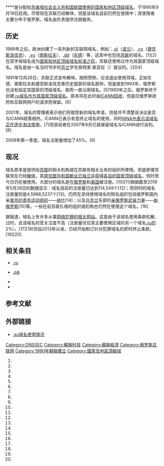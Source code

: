 ****是分配给[苏维埃社会主义共和国联盟使用的](https://zh.wikipedia.org/wiki/苏维埃社会主义共和国联盟 "wikilink")[国家和地区顶级域名](https://zh.wikipedia.org/wiki/国家和地区顶级域名 "wikilink")，于1990年9月19日启用。尽管现在苏联已经解体，但是该域名目前仍然在使用中；其使用者主要分布于俄罗斯。域名由负责提供注册服务。

## 历史

1989年之后，欧洲创建了一系列新的互联网域名，例如：[.pl](https://zh.wikipedia.org/wiki/.pl "wikilink")（[波兰](https://zh.wikipedia.org/wiki/波兰 "wikilink")）、[.cs](https://zh.wikipedia.org/wiki/.cs "wikilink")（[捷克斯洛伐克](https://zh.wikipedia.org/wiki/捷克斯洛伐克 "wikilink")）、[.yu](../Page/.yu.md "wikilink")（[南斯拉夫](https://zh.wikipedia.org/wiki/南斯拉夫 "wikilink")）、[.dd](../Page/.dd.md "wikilink")（[东德](https://zh.wikipedia.org/wiki/东德 "wikilink")）等，这其中也包括[苏联](../Page/苏联.md "wikilink")的域名。\[1\]\[2\] 在双字母域名成为[国家和地区顶级域名标准之前](https://zh.wikipedia.org/wiki/国家和地区顶级域名 "wikilink")，苏联还使用过作为其国家顶级域名。域名是由一名当时19岁的[芬兰](../Page/芬兰.md "wikilink")学生佩特里·奥亚拉（）提议的。\[3\]\[4\]

1991年12月26日，苏联正式宣布解体。按照惯例，应该退出使用领域，正如东德、南斯拉夫和捷克斯洛伐克等历史国家的域名那样。但是直到1993年，俄罗斯也没有指定其国家的顶级域名，故而一直沿用域名。\[5\]1993年之后，俄罗斯终于创建[.ru域名作为其国家顶级域名](https://zh.wikipedia.org/wiki/.ru "wikilink")。原本将在此时由[ICANN回收](https://zh.wikipedia.org/wiki/ICANN "wikilink")，但是应俄罗斯政府和互联网用户的请求而保留。\[6\]

2001年，域名的管理者表示他们将接受新的域名申请，但是并不清楚该决议是否与ICANN政策相符。ICANN已表示有意终止域名的使用，同时[IANA也表示该域名正在逐步淘汰使用](https://zh.wikipedia.org/wiki/IANA "wikilink")。\[7\]但游说者在2007年9月已就保留域名与ICANN进行谈判。\[8\]

2008年第一季度，域名注册量增加了45%。\[9\]

## 现况

域名原本是提供给[苏联](../Page/苏联.md "wikilink")的相关机构或在苏联有相关业务的组织所使用。但是即便苏联现在已经[解体](../Page/苏联解体.md "wikilink")，其[原加盟共和国都业已独立并获得各自的](../Page/獨立國家聯合體.md "wikilink")[国家顶级域名](https://zh.wikipedia.org/wiki/国家和地区顶级域名 "wikilink")，但时至今日仍在被使用。大部分的域名是在[俄罗斯](../Page/俄罗斯.md "wikilink")和[美国](../Page/美国.md "wikilink")被注册。\[10\]\[11\]根据截至2019年5月28日的数据显示：域名目前的注册量已达到114,549个\[12\]；而同时的域名注册量则是4,5968,5237个\[13\]。仍然在坚持使用域名的知名组织包括俄罗斯国内亲[普京的青年运动组织](../Page/弗拉基米尔·普京.md "wikilink")——[纳什](../Page/納什_\(青年運動\).md "wikilink")\[14\]；以及[乌克兰](../Page/乌克兰.md "wikilink")东部的[亲俄罗斯武装力量](../Page/顿巴斯战争.md "wikilink")——[新俄罗斯](https://zh.wikipedia.org/wiki/新俄罗斯 "wikilink")\[15\]等。一些在前苏联扎根的组织或机构也仍然在使用这个域名。\[16\]

据报道，域名上有许多从事[网络犯罪的相关网站](https://zh.wikipedia.org/wiki/网络犯罪 "wikilink")。这是由于该域名使用条款松散、过时，且该域名的受关注度不高（注册量仅仅其主要使用区域的另一个域名[.ru的](https://zh.wikipedia.org/wiki/.ru "wikilink")2%）。\[17\]\[18\]但自2013年以来，已经开始制订针对犯罪域名的即时终止条款。\[19\]\[20\]

## 相关条目

  - [.ru](https://zh.wikipedia.org/wiki/.ru "wikilink")

  - [.рф](https://zh.wikipedia.org/wiki/.рф "wikilink")

  -
  -
## 参考文献

## 外部链接

  - [.su域名使用情况](https://statdom.ru/tld/su/report/summary/)

[Category:DNSSEC](https://zh.wikipedia.org/wiki/Category:DNSSEC "wikilink") [Category:蘇聯科技](https://zh.wikipedia.org/wiki/Category:蘇聯科技 "wikilink") [Category:蘇聯經濟](https://zh.wikipedia.org/wiki/Category:蘇聯經濟 "wikilink") [Category:俄罗斯互联网](https://zh.wikipedia.org/wiki/Category:俄罗斯互联网 "wikilink") [Category:1990年蘇聯建立](https://zh.wikipedia.org/wiki/Category:1990年蘇聯建立 "wikilink") [Category:國家及地區頂級域](https://zh.wikipedia.org/wiki/Category:國家及地區頂級域 "wikilink")

1.

2.

3.
4.

5.
6.
7.

8.

9.

10.
11.

12.

13.

14.

15.

16.

17.

18.

19.
20.